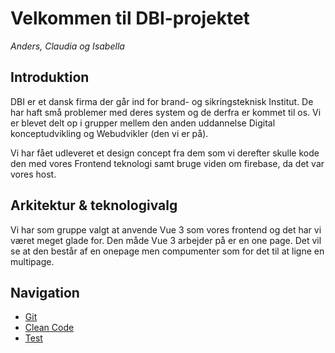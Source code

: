 # Velkommen til DBI-projektet
*Anders, Claudia og Isabella*

## Introduktion
DBI er et dansk firma der går ind for brand- og sikringsteknisk Institut. De har haft små problemer med deres system og de derfra er kommet til os. Vi er blevet delt op i grupper mellem den anden uddannelse Digital konceptudvikling og Webudvikler (den vi er på). 

Vi har fået udleveret et design concept fra dem som vi derefter skulle kode den med vores Frontend teknologi samt bruge viden om firebase, da det var vores host.

## Arkitektur & teknologivalg
Vi har som gruppe valgt at anvende Vue 3 som vores frontend og det har vi været meget glade for. Den måde Vue 3 arbejder på er en one page. Det vil se at den består af en onepage men compumenter som for det til at ligne en multipage. 

## Navigation

- [Git](git.md)
- [Clean Code](cleanCode.md)
- [Test](test.md)
